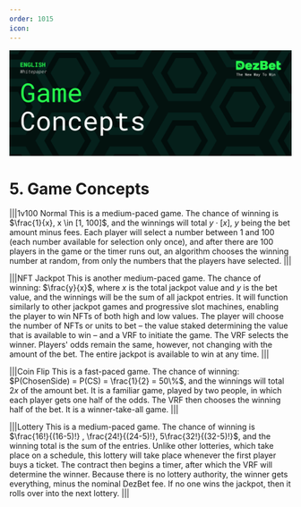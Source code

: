```yaml
---
order: 1015
icon:
---
```

![](/static/headers/DezBet_Game_Concepts_ENG.png)

# 5. Game Concepts

|||1v100 Normal
This is a medium-paced game. The chance of winning is $\frac{1}{x}, x \in [1, 100]$, and the winnings will total $y\cdot [x]$, $y$ being the bet amount minus fees. Each player will select a number between 1 and 100 (each number available for selection only once), and after there are 100 players in the game or the timer runs out, an algorithm chooses the winning number at random, from only the numbers that the players have selected. 
|||

|||NFT Jackpot
This is another medium-paced game. The chance of winning: $\frac{y}{x}$, where $x$ is the total jackpot value and $y$ is the bet value, and the winnings will be the sum of all jackpot entries.  It will function similarly to other jackpot games and progressive slot machines, enabling the player to win NFTs of both high and low values. The player will choose the number of NFTs or units to bet – the value staked determining the value that is available to win – and a VRF to initiate the game. The VRF selects the winner. Players' odds remain the same, however, not changing with the amount of the bet. The entire jackpot is available to win at any time.
|||

|||Coin Flip
This is a fast-paced game. The chance of winning:  $P(ChosenSide) = P(CS) = \frac{1}{2} = 50\%$, and the winnings will total $2x$ of the amount bet. It is a familiar game, played by two people, in which each player gets one half of the odds. The VRF then chooses the winning half of the bet. It is a winner-take-all game.
|||

|||Lottery
This is a medium-paced game. The chance of winning is $\frac{16!}{(16-5)!} , \frac{24!}{(24-5)!}, 5\frac{32!}{(32-5)!}$, and the winning total is the sum of the entries. Unlike other lotteries, which take place on a schedule, this lottery will take place whenever the first player buys a ticket. The contract then begins a timer, after which the VRF will determine the winner. Because there is no lottery authority, the winner gets everything, minus the nominal DezBet fee. If no one wins the jackpot, then it rolls over into the next lottery.
|||

